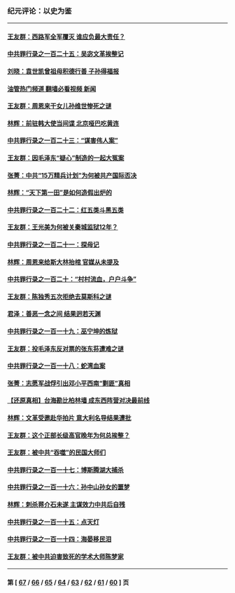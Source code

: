 ### 纪元评论：以史为鉴
---
#### [王友群：西路军全军覆灭 谁应负最大责任？](../../pages/nsc1028/n13975235.md?04190330) 
#### [中共罪行录之一百二十五：吴宓文革挨整记](../../pages/nsc1028/n13975630.md?04190330) 
#### [刘晓：袁世凯曾祖母积德行善 子孙得福报](../../pages/nsc1028/n13975138.md?04190330) 
#### [油管热门频道 翻墙必看视频 新闻](ok?04190330)
#### [王友群：周恩来干女儿孙维世惨死之谜](../../pages/nsc1028/n13972452.md?04190330) 
#### [林辉：前驻韩大使当间谍 北京哑巴吃黄连](../../pages/nsc1028/n13971434.md?04190330) 
#### [中共罪行录之一百二十三：“谋害伟人案”](../../pages/nsc1028/n13972044.md?04190330) 
#### [王友群：因毛泽东“疑心”制造的一起大冤案](../../pages/nsc1028/n13967794.md?04190330) 
#### [张菁：中共“15万精兵计划”为何被共产国际否决](../../pages/nsc1028/n13967677.md?04190330) 
#### [林辉：“天下第一田”是如何造假出炉的](../../pages/nsc1028/n13965823.md?04190330) 
#### [中共罪行录之一百二十二：红五类斗黑五类](../../pages/nsc1028/n13965024.md?04190330) 
#### [王友群：王光美为何被关秦城监狱12年？](../../pages/nsc1028/n13963422.md?04190330) 
#### [中共罪行录之一百二十一：探母记](../../pages/nsc1028/n13961437.md?04190330) 
#### [林辉：周恩来给斯大林抬棺 官媒从未提及](../../pages/nsc1028/n13961173.md?04190330) 
#### [中共罪行录之一百二十：“村村流血，户户斗争”](../../pages/nsc1028/n13959433.md?04190330) 
#### [王友群：陈独秀五次拒绝去莫斯科之谜](../../pages/nsc1028/n13957232.md?04190330) 
#### [君泽：善恶一念之间 结果迥若天渊](../../pages/nsc1028/n13954961.md?04190330) 
#### [中共罪行录之一百一十九：巫宁坤的炼狱](../../pages/nsc1028/n13953203.md?04190330) 
#### [王友群：投毛泽东反对票的张东荪遭难之谜](../../pages/nsc1028/n13951901.md?04190330) 
#### [中共罪行录之一百一十八：蛇湾血案](../../pages/nsc1028/n13950784.md?04190330) 
#### [张菁：志愿军战俘引出邓小平西南“剿匪”真相](../../pages/nsc1028/n13950241.md?04190330) 
#### [【还原真相】台海勘比柏林墙 成东西阵营对决最前线](../../pages/nsc1028/n13948147.md?04190330) 
#### [林辉：文革受邀赴华拍片 意大利名导结果遭批](../../pages/nsc1028/n13945883.md?04190330) 
#### [王友群：这个正部长级高官晚年为何总挨整？](../../pages/nsc1028/n13943816.md?04190330) 
#### [王友群：被中共“吞噬”的民国大师们](../../pages/nsc1028/n13942620.md?04190330) 
#### [中共罪行录之一百一十七：博斯腾湖大捕杀](../../pages/nsc1028/n13939864.md?04190330) 
#### [中共罪行录之一百一十六：孙中山孙女的噩梦](../../pages/nsc1028/n13937214.md?04190330) 
#### [林辉：刺杀蒋介石未遂 主谋效力中共后自残](../../pages/nsc1028/n13935457.md?04190330) 
#### [中共罪行录之一百一十五：点天灯](../../pages/nsc1028/n13935336.md?04190330) 
#### [中共罪行录之一百一十四：海晏移民泪](../../pages/nsc1028/n13934634.md?04190330) 
#### [王友群：被中共迫害致死的学术大师陈梦家](../../pages/nsc1028/n13932885.md?04190330) 

---
#### 第 [ [67](./67.md?04190330) / [66](./66.md?04190330) / [65](./65.md?04190330) / [64](./64.md?04190330) / [63](./63.md?04190330) / [62](./62.md?04190330) / [61](./61.md?04190330) / [60](./60.md?04190330) ] 页
